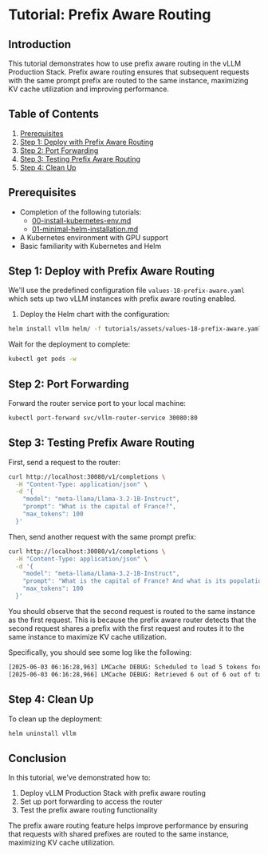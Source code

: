# Tutorial: Prefix Aware Routing

## Introduction

This tutorial demonstrates how to use prefix aware routing in the vLLM Production Stack. Prefix aware routing ensures that subsequent requests with the same prompt prefix are routed to the same instance, maximizing KV cache utilization and improving performance.

## Table of Contents

1. [Prerequisites](#prerequisites)
2. [Step 1: Deploy with Prefix Aware Routing](#step-1-deploy-with-prefix-aware-routing)
3. [Step 2: Port Forwarding](#step-2-port-forwarding)
4. [Step 3: Testing Prefix Aware Routing](#step-3-testing-prefix-aware-routing)
5. [Step 4: Clean Up](#step-4-clean-up)

## Prerequisites

- Completion of the following tutorials:
  - [00-install-kubernetes-env.md](00-install-kubernetes-env.md)
  - [01-minimal-helm-installation.md](01-minimal-helm-installation.md)
- A Kubernetes environment with GPU support
- Basic familiarity with Kubernetes and Helm

## Step 1: Deploy with Prefix Aware Routing

We'll use the predefined configuration file `values-18-prefix-aware.yaml` which sets up two vLLM instances with prefix aware routing enabled.

1. Deploy the Helm chart with the configuration:

```bash
helm install vllm helm/ -f tutorials/assets/values-18-prefix-aware.yaml
```

Wait for the deployment to complete:

```bash
kubectl get pods -w
```

## Step 2: Port Forwarding

Forward the router service port to your local machine:

```bash
kubectl port-forward svc/vllm-router-service 30080:80
```

## Step 3: Testing Prefix Aware Routing

First, send a request to the router:

```bash
curl http://localhost:30080/v1/completions \
  -H "Content-Type: application/json" \
  -d '{
    "model": "meta-llama/Llama-3.2-1B-Instruct",
    "prompt": "What is the capital of France?",
    "max_tokens": 100
  }'
```

Then, send another request with the same prompt prefix:

```bash
curl http://localhost:30080/v1/completions \
  -H "Content-Type: application/json" \
  -d '{
    "model": "meta-llama/Llama-3.2-1B-Instruct",
    "prompt": "What is the capital of France? And what is its population?",
    "max_tokens": 100
  }'
```

You should observe that the second request is routed to the same instance as the first request. This is because the prefix aware router detects that the second request shares a prefix with the first request and routes it to the same instance to maximize KV cache utilization.

Specifically, you should see some log like the following:

```bash
[2025-06-03 06:16:28,963] LMCache DEBUG: Scheduled to load 5 tokens for request cmpl-306538839e87480ca5604ecc5f75c847-0 (vllm_v1_adapter.py:299:lmcache.integration.vllm.vllm_v1_adapter)
[2025-06-03 06:16:28,966] LMCache DEBUG: Retrieved 6 out of 6 out of total 6 tokens (cache_engine.py:330:lmcache.experimental.cache_engine)
```

## Step 4: Clean Up

To clean up the deployment:

```bash
helm uninstall vllm
```

## Conclusion

In this tutorial, we've demonstrated how to:

1. Deploy vLLM Production Stack with prefix aware routing
2. Set up port forwarding to access the router
3. Test the prefix aware routing functionality

The prefix aware routing feature helps improve performance by ensuring that requests with shared prefixes are routed to the same instance, maximizing KV cache utilization.
